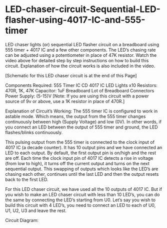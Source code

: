 # LED-chaser-circuit-Sequential-LED-flasher-using-4017-IC-and-555-timer

LED chaser lights (or) sequential LED flasher circuit on a breadboard using 555 timer + 4017 IC and a few other components. The LED’s chasing rate can be adjusted using a potentiometer in place of 47K resistor. Watch the video above for detailed step by step instructions on how to build this circuit. Explanation of how the circuit works is also included in the video.

[Schematic for this LED chaser circuit is at the end of this Page]

Components Required:
555 Timer IC
CD 4017 IC
LED Lights x10
Resistors: 470R, 1K, 47K
Capacitor: 1uF
Breadboard
Lot of Breadboard Connectors
Power Supply: (5-15)V
[Note: If you are using this circuit with a power source of 9v or above, use a 1K resistor in place of 470R.]

Explanation of Circuit’s Working:
The 555 timer IC is configured to work in astable mode. Which means, the output from the 555 timer changes continuously between high (Supply Voltage) and low (0V). In other words, if you connect an LED between the output of 555 timer and ground, the LED flashes/blinks continuously.

This pulsing output from the 555 timer is connected to the clock input of 4017 IC (a decade counter). It has 10 output pins and we have connected an LED to each output. By default, the first output pin is on/high and the rest are off. Each time the clock input pin of 4017 IC detects a rise in voltage (from low to high), it turns off the current output and turns on the next sequential output. This swapping of outputs which looks like the LED’s are chasing each other, continues until the last LED and then the output resets back to the first LED.

For this LED chaser circuit, we have used all the 10 outputs of 4017 IC. But if you wish to make an LED chaser circuit with less than 10 LED’s, you can do the same by connecting the LED’s starting from U0. Let’s say you wish to build this circuit with 4 LED’s, you need to connect an LED to each of U0, U1, U2, U3 and leave the rest.

Circuit Diagram:
